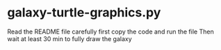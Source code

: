 # galaxy-turtle-graphics.py
Read the README file carefully
first copy the code and  run the file 
Then wait at least 30 min to fully draw the galaxy
